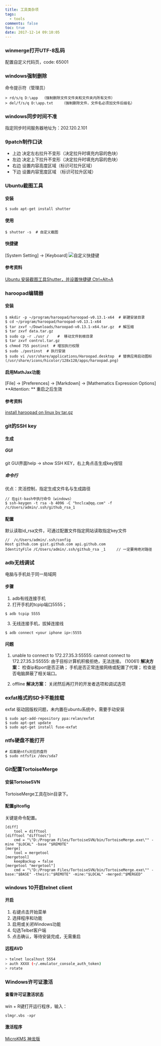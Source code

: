```yaml
---
title: 工具类杂项
tags:
  - tools
comments: false
toc: true
date: 2017-12-14 09:10:05
---
```


### winmerge打开UTF-8乱码
配置自定义代码页，code: 65001

### windows强制删除
命令提示符（管理员）
```
> rd/s/q D:\app  （强制删除文件文件夹和文件夹内所有文件）
> del/f/s/q D:\app.txt    （强制删除文件，文件名必须加文件后缀名）
```

### windows同步时间不准
指定同步时间服务器地址为：202.120.2.101

<!-- more -->

### 9patch制作口诀
*	上边 决定左右拉升不变形（决定拉升时填充内容的色块）
*   左边 决定上下拉升不变形（决定拉升时填充内容的色块）
*   右边 设置内容高度区域（标识可拉升区域）
*   下边 设置内容宽度区域 （标识可拉升区域）

### Ubuntu截图工具
#### 安装
```
$ sudo apt-get install shutter
```

#### 使用
```
$ shutter -s  # 自定义截图
```

#### 快捷键
[System Setting] -> [Keyboard]
![自定义快捷键](/assets/images/2017/12/shutter_shortcuts.png)

#### 参考资料
[Ubuntu 安装截图工具Shutter，并设置快捷键 Ctrl+Alt+A](http://www.linuxidc.com/Linux/2015-07/119753.htm)

### haroopad编辑器
#### 安装
```
$ mkdir -p ~/program/haroopad/haroopad-v0.13.1-x64  # 新建安装目录
$ cd ~/program/haroopad/haroopad-v0.13.1-x64
$ tar zxvf ~/Downloads/haroopad-v0.13.1-x64.tar.gz  # 解压缩
$ tar zxvf data.tar.gz
$ sudo cp -r ./usr /    #  移动文件到根目录
$ tar zxvf control.tar.gz
$ chmod 755 postinst  # 增加执行权限
$ sudo ./postinst  # 执行安装
$ sudo vi /usr/share/applications/Haroopad.desktop  # 替换应用启动图标(/usr/share/icons/hicolor/128x128/apps/haroopad.png)
```

#### 启用MathJax功能
[File] -> [Preferences] -> [Markdown] -> [Mathematics Expression Options]
**Attention: ** 重启之后生效

#### 参考资料
[install haroopad on linux by tar.gz](http://www.jianshu.com/p/dba9acabf0a7)

### git的SSH key
#### 生成
##### GUI
git GUI界面help -> show SSH KEY，右上角点击生成key按钮

##### 命令行
优点：灵活控制，指定生成文件名与生成路径
```
// 在git-bash中执行命令（windows）
$ ssh-keygen -t rsa -b 4096 -C "hnclca@qq.com" -f /c/Users/admin/.ssh/github_rsa_1
```

#### 配置
默认读取id_rsa文件，可通过配置文件指定网站读取指定key文件
```
//  /c/Users/admin/.ssh/config
Host github.com gist.github.com api.github.com
IdentityFile /C/Users/admin/.ssh/github_rsa _1     // 一定要用绝对路径
```

### adb无线调试
电脑与手机处于同一局域网

#### 步骤
1.  adb有线连接手机
2.  打开手机的tcpip端口5555；
```
$ adb tcpip 5555
```

3.  无线连接手机，拔掉连接线
```
$ adb connect <your iphone ip>:5555
```

#### 问题
1.	unable to connect to 172.27.35.3:55555: cannot connect to 172.27.35.3:55555: 由于目标计算机积极拒绝，无法连接。 (10061)
**解决方案：**
检查ip和port是否正确；
手机是否正常连接网络或配置了代理；
检查是否电脑屏蔽了相关端口。

2.	offline
**解决方案：**
关闭然后再打开的开发者选项和调试选项

### exfat格式的SD卡不能挂载
exfat 驱动因版权问题，未内置在ubuntu系统中，需要手动安装
```
$ sudo apt-add-repository ppa:relan/exfat
$ sudo apt-get update
$ sudo apt-get install fuse-exfat
```

### ntfs硬盘不能打开
```
# 后面是ntfs对应的盘符
$ sudo ntfsfix /dev/sda7
```

### Git配置TortoiseMerge
#### 安装TortoiseSVN
TortoiseMerge工具在bin目录下。

#### 配置gitcofig
关键是命令配置。
```
[diff]
    tool = difftool
[difftool "difftool"]
    cmd = "\"D:/Program Files/TortoiseSVN/bin/TortoiseMerge.exe\"" -mine "$LOCAL" -base "$REMOTE"
[merge]
    tool = mergetool
[mergetool]
    keepBackup = false
[mergetool "mergetool"]
    cmd = "\"D:/Program Files/TortoiseSVN/bin/TortoiseMerge.exe\"" -base:"$BASE" -theirs:"$REMOTE" -mine:"$LOCAL" -merged:"$MERGED"
```

### windows 10开启telnet client
#### 开启
1. 右键点击开始菜单
2. 选择程序和功能
3. 启用或关闭Windows功能
4. 勾选Telbet客户端
5. 点击确认，等待安装完成，无需重启

#### 远程AVD
``` bash
> telnet localhost 5554
> auth XXXX (~/.emulator_console_auth_token)
> rotate
```

### Windows许可证激活
#### 查看许可证激活状态
win + R键打开运行程序，输入：
```
slmgr.vbs -xpr
```

#### 激活程序
[MicroKMS 神龙版](http://www.yishimei.cn/network/319.html)